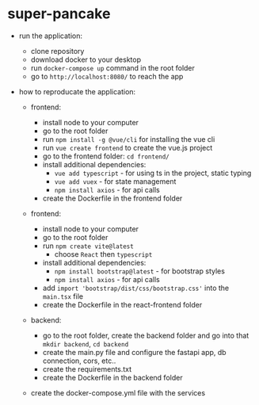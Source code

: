 # super-pancake
- run the application:
    - clone repository
    - download docker to your desktop
    - run `docker-compose up` command in the root folder
    - go to `http://localhost:8080/` to reach the app

- how to reproducate the application:
    - frontend:
        - install node to your computer
        - go to the root folder
        - run `npm install -g @vue/cli` for installing the vue cli
        - run `vue create frontend` to create the vue.js project
        - go to the frontend folder: `cd frontend/`
        - install additional dependencies:
            - `vue add typescript` - for using ts in the project, static typing
            - `vue add vuex` - for state management
            - `npm install axios` - for api calls
        - create the Dockerfile in the frontend folder

    - frontend:
        - install node to your computer
        - go to the root folder
        - run `npm create vite@latest`
            - choose `React` then `typescript`
        - install additional dependencies:
            - `npm install bootstrap@latest` - for bootstrap styles
            - `npm install axios` - for api calls
        - add `import 'bootstrap/dist/css/bootstrap.css'` into the `main.tsx` file
        - create the Dockerfile in the react-frontend folder
    
    - backend:
        - go to the root folder, create the backend folder and go into that `mkdir backend`, `cd backend`
        - create the main.py file and configure the fastapi app, db connection, cors, etc..
        - create the requirements.txt
        - create the Dockerfile in the backend folder

    - create the docker-compose.yml file with the services